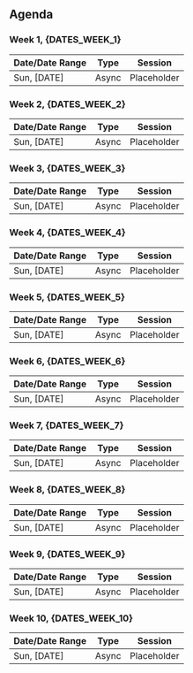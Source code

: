 ## Agenda

### Week 1, {DATES_WEEK_1}

| Date/Date Range                            | Type  | Session |
| ------------------------------------------- | ----- | -------------------------------------------------------------------------------------------------------- |
| Sun, [DATE]                                 | Async  | Placeholder                                               |
### Week 2, {DATES_WEEK_2}
| Date/Date Range                            | Type  | Session |
| ------------------------------------------- | ----- | -------------------------------------------------------------------------------------------------------- |
| Sun, [DATE]                                 | Async  | Placeholder                                               |

### Week 3, {DATES_WEEK_3}

| Date/Date Range                            | Type  | Session |
| ------------------------------------------- | ----- | -------------------------------------------------------------------------------------------------------- |
| Sun, [DATE]                                 | Async  | Placeholder                                               |

### Week 4, {DATES_WEEK_4}

| Date/Date Range                            | Type  | Session |
| ------------------------------------------- | ----- | -------------------------------------------------------------------------------------------------------- |
| Sun, [DATE]                                 | Async  | Placeholder                                               |

### Week 5, {DATES_WEEK_5}

| Date/Date Range                            | Type  | Session |
| ------------------------------------------- | ----- | -------------------------------------------------------------------------------------------------------- |
| Sun, [DATE]                                 | Async  | Placeholder                                               |

### Week 6, {DATES_WEEK_6}

| Date/Date Range                            | Type  | Session |
| ------------------------------------------- | ----- | -------------------------------------------------------------------------------------------------------- |
| Sun, [DATE]                                 | Async  | Placeholder                                               |

### Week 7, {DATES_WEEK_7}

| Date/Date Range                            | Type  | Session |
| ------------------------------------------- | ----- | -------------------------------------------------------------------------------------------------------- |
| Sun, [DATE]                                 | Async  | Placeholder                                               |

### Week 8, {DATES_WEEK_8}

| Date/Date Range                            | Type  | Session |
| ------------------------------------------- | ----- | -------------------------------------------------------------------------------------------------------- |
| Sun, [DATE]                                 | Async  | Placeholder                                               |

### Week 9, {DATES_WEEK_9}

| Date/Date Range                            | Type  | Session |
| ------------------------------------------- | ----- | -------------------------------------------------------------------------------------------------------- |
| Sun, [DATE]                                 | Async  | Placeholder                                               |

### Week 10, {DATES_WEEK_10}

| Date/Date Range                            | Type  | Session |
| ------------------------------------------- | ----- | -------------------------------------------------------------------------------------------------------- |
| Sun, [DATE]                                 | Async  | Placeholder                                               |